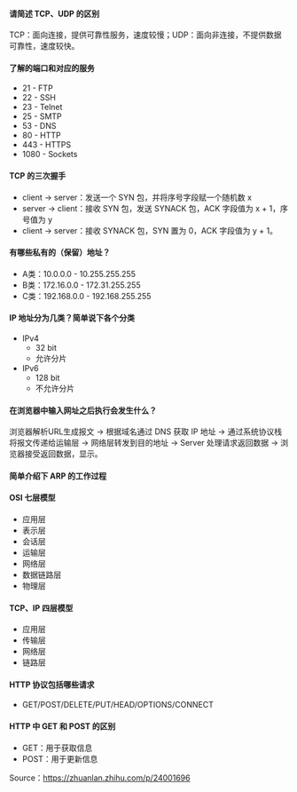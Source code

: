 #### 请简述 TCP、UDP 的区别
TCP：面向连接，提供可靠性服务，速度较慢；UDP：面向非连接，不提供数据可靠性，速度较快。

#### 了解的端口和对应的服务
* 21 - FTP
* 22 - SSH
* 23 - Telnet
* 25 - SMTP
* 53 - DNS 
* 80 - HTTP
* 443 - HTTPS
* 1080 - Sockets

#### TCP 的三次握手
* client -> server：发送一个 SYN 包，并将序号字段赋一个随机数 x
* server -> client：接收 SYN 包，发送 SYNACK 包，ACK 字段值为 x + 1，序号值为 y
* client -> server：接收 SYNACK 包，SYN 置为 0，ACK 字段值为 y + 1。

#### 有哪些私有的（保留）地址？

* A类：10.0.0.0 - 10.255.255.255
* B类：172.16.0.0 - 172.31.255.255
* C类：192.168.0.0 - 192.168.255.255

#### IP 地址分为几类？简单说下各个分类
* IPv4
    - 32 bit
    - 允许分片
* IPv6
    - 128 bit
    - 不允许分片

#### 在浏览器中输入网址之后执行会发生什么？
浏览器解析URL生成报文 -> 根据域名通过 DNS 获取 IP 地址 -> 通过系统协议栈将报文传递给运输层 -> 网络层转发到目的地址 -> Server 处理请求返回数据 -> 浏览器接受返回数据，显示。

#### 简单介绍下 ARP 的工作过程

#### OSI 七层模型
* 应用层
* 表示层
* 会话层
* 运输层
* 网络层
* 数据链路层
* 物理层

#### TCP、IP 四层模型
* 应用层
* 传输层
* 网络层
* 链路层

#### HTTP 协议包括哪些请求
* GET/POST/DELETE/PUT/HEAD/OPTIONS/CONNECT

#### HTTP 中 GET 和 POST 的区别
* GET：用于获取信息
* POST：用于更新信息


Source：https://zhuanlan.zhihu.com/p/24001696